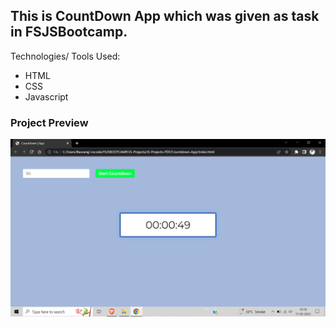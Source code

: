 ## This is CountDown App which was given as task in FSJSBootcamp.

Technologies/ Tools Used:

- HTML
- CSS
- Javascript


### Project Preview

![Project-Image](/project_ss.png)

